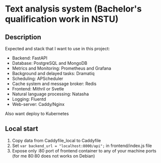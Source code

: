 # Text analysis system (Bachelor's qualification work in NSTU)

## Description

Expected and stack that I want to use in this project:

- Backend: FastAPI
- Database: PostgreSQL and MongoDB
- Metrics and Monitoring: Prometheus and Grafana
- Background and delayed tasks: Dramatiq
- Scheduling: APScheduler
- Cache system and message broker: Redis
- Frontend: Mithril or Svetle
- Natural language processing: Natasha
- Logging: Fluentd
- Web-server: Caddy/Nginx

Also want deploy to Kubernetes

## Local start

1. Copy data from Caddyfile_local to Caddyfile
2. Set `var backend_url = "localhost:8000/api";` in frontend/index.js file
3. Expose only :80 port of frontend container to any of your machine ports (for me 80:80 does not works on Debian)
